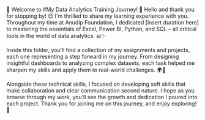 🌟 Welcome to #My Data Analytics Training Journey! 🌟
Hello and thank you for stopping by! 😊 I'm thrilled to share my learning experience with you. Throughout my time at Anudip Foundation, I dedicated [insert duration here] to mastering the essentials of Excel, Power BI, Python, and SQL – all critical tools in the world of data analytics. 📊✨

Inside this folder, you’ll find a collection of my assignments and projects, each one representing a step forward in my journey. From designing insightful dashboards to analyzing complex datasets, each task helped me sharpen my skills and apply them to real-world challenges. 🌍💼

Alongside these technical skills, I focused on developing soft skills that make collaboration and clear communication second nature. I hope as you browse through my work, you’ll see the growth and dedication I poured into each project. Thank you for joining me on this journey, and enjoy exploring! 🌟
